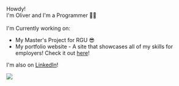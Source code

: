 Howdy!<br>I'm Oliver and I'm a Programmer 👩‍💻<br><br>
I'm Currently working on: 
* My Master's Project for RGU 😎
* My portfolio website - A site that showcases all of my skills for employers! Check it out [here](www.oliversouter.com)!

I'm also on [LinkedIn](https://www.linkedin.com/in/o-souter/)!

![](https://github-readme-streak-stats.herokuapp.com/?user=o-souter&theme=radical&hide_border=false)<br/>
